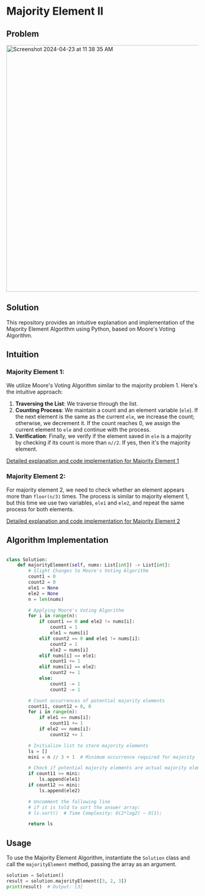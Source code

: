 # Majority Element II

## Problem

<img width="647" alt="Screenshot 2024-04-23 at 11 38 35 AM" src="https://github.com/ssssubhank/Problem-Solving---Python/assets/99115039/6a33f1c2-c3a5-42a4-9725-678328dc6177">



## Solution

This repository provides an intuitive explanation and implementation of the Majority Element Algorithm using Python, based on Moore's Voting Algorithm.

## Intuition

### Majority Element 1:
We utilize Moore's Voting Algorithm similar to the majority problem 1. Here's the intuitive approach:
1. **Traversing the List**: We traverse through the list.
2. **Counting Process**: We maintain a count and an element variable (`ele`). If the next element is the same as the current `ele`, we increase the count; otherwise, we decrement it. If the count reaches 0, we assign the current element to `ele` and continue with the process.
3. **Verification**: Finally, we verify if the element saved in `ele` is a majority by checking if its count is more than `n//2`. If yes, then it's the majority element.

[Detailed explanation and code implementation for Majority Element 1](https://leetcode.com/problems/majority-element/submissions/1193480677)

### Majority Element 2:
For majority element 2, we need to check whether an element appears more than `floor(n/3)` times. The process is similar to majority element 1, but this time we use two variables, `ele1` and `ele2`, and repeat the same process for both elements.

[Detailed explanation and code implementation for Majority Element 2](https://leetcode.com/problems/majority-element-ii/submissions/1193498682)

## Algorithm Implementation

```python

class Solution:
    def majorityElement(self, nums: List[int]) -> List[int]:
        # Slight Changes to Moore's Voting Algorithm 
        count1 = 0 
        count2 = 0
        ele1 = None
        ele2 = None
        n = len(nums)

        # Applying Moore's Voting Algorithm
        for i in range(n):
            if count1 == 0 and ele2 != nums[i]:
                count1 = 1
                ele1 = nums[i]
            elif count2 == 0 and ele1 != nums[i]:
                count2 = 1
                ele2 = nums[i]
            elif nums[i] == ele1:
                count1 += 1
            elif nums[i] == ele2:
                count2 += 1
            else:
                count1 -= 1
                count2 -= 1

        # Count occurrences of potential majority elements
        count11, count12 = 0, 0
        for i in range(n):
            if ele1 == nums[i]:
                count11 += 1
            if ele2 == nums[i]:
                count12 += 1

        # Initialize list to store majority elements
        ls = []
        mini = n // 3 + 1  # Minimum occurrence required for majority

        # Check if potential majority elements are actual majority elements
        if count11 >= mini:
            ls.append(ele1)
        if count12 >= mini:
            ls.append(ele2)

        # Uncomment the following line
        # if it is told to sort the answer array:
        # ls.sort()  # Time Complexity: O(2*log2) ~ O(1);

        return ls
```

## Usage

To use the Majority Element Algorithm, instantiate the `Solution` class and call the `majorityElement` method, passing the array as an argument.

```python
solution = Solution()
result = solution.majorityElement([3, 2, 3])
print(result)  # Output: [3]
```
